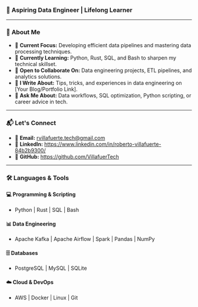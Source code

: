 
### 🚀 **Aspiring Data Engineer | Lifelong Learner**

---

### 🌟 **About Me**
- 🔭 **Current Focus:** Developing efficient data pipelines and mastering data processing techniques.  
- 🌱 **Currently Learning:** Python, Rust, SQL, and Bash to sharpen my technical skillset.  
- 👯 **Open to Collaborate On:** Data engineering projects, ETL pipelines, and analytics solutions.  
- 📝 **I Write About:** Tips, tricks, and experiences in data engineering on [Your Blog/Portfolio Link].  
- 💬 **Ask Me About:** Data workflows, SQL optimization, Python scripting, or career advice in tech.  

---

### 📬 **Let's Connect**
- 📧 **Email:** rvillafuerte.tech@gmail.com    
- 💼 **LinkedIn:** https://www.linkedin.com/in/roberto-villafuerte-84b2b9300/  
- 🐙 **GitHub:** https://github.com/VillafuerTech  

---

### 🛠️ **Languages & Tools**
#### 💻 **Programming & Scripting**
- Python | Rust | SQL | Bash  

#### 📊 **Data Engineering**
- Apache Kafka | Apache Airflow | Spark | Pandas | NumPy  

#### 🗄️ **Databases**
- PostgreSQL | MySQL | SQLite  

#### ☁️ **Cloud & DevOps**
- AWS | Docker | Linux | Git  
